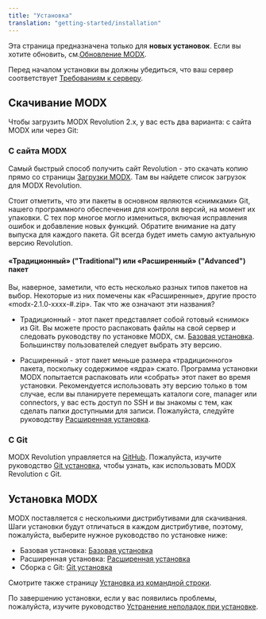 ```yaml
---
title: "Установка"
translation: "getting-started/installation"
---
```


Эта страница предназначена только для **новых установок**. Если вы хотите обновить, см.[Обновление MODX](getting-started/maintenance/upgrading "Обновление MODX").

Перед началом установки вы должны убедиться, что ваш сервер соответствует [Требованиям к серверу](getting-started/server-requirements "Требования к серверу").

## Скачивание MODX

Чтобы загрузить MODX Revolution 2.x, у вас есть два варианта: с сайта MODX или через Git:

### С сайта MODX

Самый быстрый способ получить сайт Revolution - это скачать копию прямо со страницы [Загрузки MODX](http://modxcms.com/download/). Там вы найдете список загрузок для MODX Revolution.

Стоит отметить, что эти пакеты в основном являются «снимками» Git, нашего программного обеспечения для контроля версий, на момент их упаковки. С тех пор многое могло измениться, включая исправления ошибок и добавление новых функций. Обратите внимание на дату выпуска для каждого пакета. Git всегда будет иметь самую актуальную версию Revolution.

#### «Традиционный» ("Traditional") или «Расширенный» ("Advanced") пакет

Вы, наверное, заметили, что есть несколько разных типов пакетов на выбор. Некоторые из них помечены как «Расширенные», другие просто «modx-2.1.0-xxxx-#.zip». Так что же означают эти названия?

- Традиционный - этот пакет представляет собой готовый «снимок» из Git. Вы можете просто распаковать файлы на свой сервер и следовать руководству по установке MODX, см. [Базовая установка](getting-started/installation/standard "Базовая установка"). Большинству пользователей следует выбрать эту версию.

- Расширенный - этот пакет меньше размера «традиционного» пакета, поскольку содержимое «ядра» сжато. Программа установки MODX попытается распаковать или «собрать» этот пакет во время установки. Рекомендуется использовать эту версию только в том случае, если вы планируете перемещать каталоги core, manager или connectors, у вас есть доступ по SSH и вы знакомы с тем, как сделать папки доступными для записи. Пожалуйста, следуйте руководству [Расширенная установка](getting-started/installation/advanced "Расширенная установка").

### С Git

MODX Revolution управляется на [GitHub](http://github.com/modxcms). Пожалуйста, изучите руководство [Git установка](getting-started/installation/git "Git установка"), чтобы узнать, как использовать MODX Revolution с Git.

## Установка MODX

MODX поставляется с несколькими дистрибутивами для скачивания. Шаги установки будут отличаться в каждом дистрибутиве, поэтому, пожалуйста, выберите нужное руководство по установке ниже:

- Базовая установка: [Базовая установка](getting-started/installation/standard "Базовая установка")
- Расширенная установка: [Расширенная установка](getting-started/installation/advanced "Расширенная установка")
- Сборка с Git: [Git установка](getting-started/installation/git "Git установка")

Смотрите также страницу [Установка из командной строки](getting-started/installation/cli "Установка из командной строки").

По завершению установки, если у вас появились проблемы, пожалуйста, изучите руководство [Устранение неполадок при установке](getting-started/installation/troubleshooting "Устранение неполадок при установке").